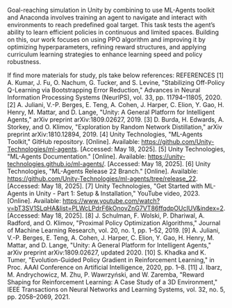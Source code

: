 Goal-reaching simulation in Unity by combining to use ML-Agents toolkit and Anaconda involves training an agent to navigate and interact with environments to reach predefined goal target. This task tests the agent’s ability to learn efficient policies in continuous and limited spaces. Building on this, our work focuses on using PPO algorithm and improving it by optimizing hyperparameters, refining reward structures, and applying curriculum learning strategies to enhance learning speed and policy robustness.

If find more materials for study, pls take below references:
REFERENCES 
[1] A. Kumar, J. Fu, O. Nachum, G. Tucker, and S. Levine, "Stabilizing Off-Policy Q-Learning via Bootstrapping Error Reduction," Advances in Neural Information Processing Systems (NeurIPS), vol. 33, pp. 11794–11805, 2020.
[2] A. Juliani, V.-P. Berges, E. Teng, A. Cohen, J. Harper, C. Elion, Y. Gao, H. Henry, M. Mattar, and D. Lange, "Unity: A General Platform for Intelligent Agents," arXiv preprint arXiv:1809.02627, 2019.
[3] D. Burda, H. Edwards, A. Storkey, and O. Klimov, "Exploration by Random Network Distillation," arXiv preprint arXiv:1810.12894, 2019.
[4] Unity Technologies, "ML-Agents Toolkit," GitHub repository. [Online]. Available: https://github.com/Unity-Technologies/ml-agents. [Accessed: May 18, 2025].
[5] Unity Technologies, "ML-Agents Documentation." [Online]. Available: https://unity-technologies.github.io/ml-agents/. [Accessed: May 18, 2025].
[6] Unity Technologies, "ML-Agents Release 22 Branch." [Online]. Available: https://github.com/Unity-Technologies/ml-agents/tree/release_22. [Accessed: May 18, 2025].
[7] Unity Technologies, "Get Started with ML-Agents in Unity - Part 1: Setup & Installation," YouTube video, 2023. [Online]. Available: https://www.youtube.com/watch?v=bT3SV1SLqHA&list=PLWcLPdrF6kOnovZnG7VT86ffqdpOUcIUV&index=2. [Accessed: May 18, 2025].
[8] J. Schulman, F. Wolski, P. Dhariwal, A. Radford, and O. Klimov, "Proximal Policy Optimization Algorithms," Journal of Machine Learning Research, vol. 20, no. 1, pp. 1–52, 2019.
[9] A. Juliani, V.-P. Berges, E. Teng, A. Cohen, J. Harper, C. Elion, Y. Gao, H. Henry, M. Mattar, and D. Lange, "Unity: A General Platform for Intelligent Agents," arXiv preprint arXiv:1809.02627, updated 2020.
[10] S. Khadka and K. Tumer, "Evolution-Guided Policy Gradient in Reinforcement Learning," in Proc. AAAI Conference on Artificial Intelligence, 2020, pp. 1–8.
[11] J. Ibarz, M. Andrychowicz, M. Zhu, P. Wawrzyński, and W. Zaremba, "Reward Shaping for Reinforcement Learning: A Case Study of a 3D Environment," IEEE Transactions on Neural Networks and Learning Systems, vol. 32, no. 5, pp. 2058–2069, 2021.
